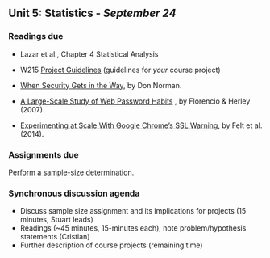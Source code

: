 ## Unit 5: Statistics - *September 24*

### Readings due

  - Lazar et al., Chapter 4 Statistical Analysis

  - W215 [Project Guidelines](/project/)  (guidelines for *your* course project)

  - [When Security Gets in the Way](https://jnd.org/when_security_gets_in_the_way/), by Don Norman.

  - [A Large-Scale Study of Web Password Habits](https://cormac.herley.org/docs/www2007.pdf) , by Florencio & Herley (2007).

  - [Experimenting at Scale With Google Chrome’s SSL Warning](https://static.googleusercontent.com/media/research.google.com/en//pubs/archive/41927.pdf), by Felt et al. (2014).

### Assignments due

[Perform a sample-size determination](/assignments/sample.size.md).

### Synchronous discussion agenda

  - Discuss sample size assignment and its implications for projects (15 minutes, Stuart leads)
  - Readings (\~45 minutes, 15-minutes each), note problem/hypothesis statements (Cristian)
  - Further description of course projects (remaining time)

